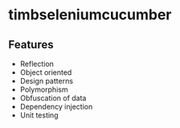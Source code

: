 # timbseleniumcucumber

## Features

- Reflection
- Object oriented
- Design patterns
- Polymorphism
- Obfuscation of data
- Dependency injection
- Unit testing
